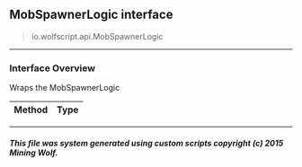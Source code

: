## MobSpawnerLogic __interface__

>io.wolfscript.api.MobSpawnerLogic

---

### Interface Overview

Wraps the MobSpawnerLogic

Method | Type   
--- | :--- 



---



##### This file was system generated using custom scripts copyright (c) 2015 Mining Wolf.
	

